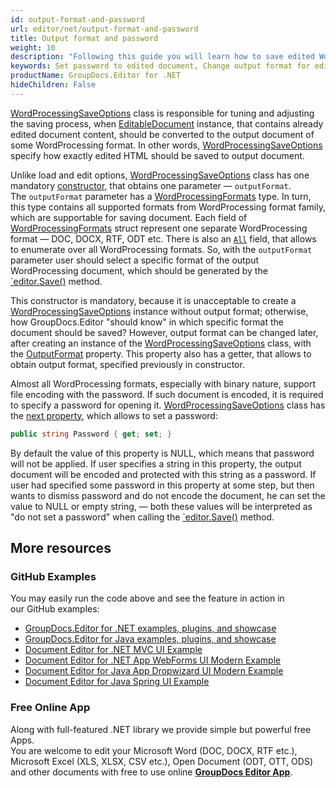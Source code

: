 ```yaml
---
id: output-format-and-password
url: editor/net/output-format-and-password
title: Output format and password
weight: 10
description: "Following this guide you will learn how to save edited Word document with password or change output document format using GroupDocs.Editor for .NET features."
keywords: Set password to edited document, Change output format for edited document
productName: GroupDocs.Editor for .NET
hideChildren: False
---
```

[WordProcessingSaveOptions](https://apireference.groupdocs.com/net/editor/groupdocs.editor.options/wordprocessingsaveoptions) class is responsible for tuning and adjusting the saving process, when [EditableDocument](https://apireference.groupdocs.com/net/editor/groupdocs.editor/editabledocument) instance, that contains already edited document content, should be converted to the output document of some WordProcessing format. In other words, [WordProcessingSaveOptions](https://apireference.groupdocs.com/net/editor/groupdocs.editor.options/wordprocessingsaveoptions) specify how exactly edited HTML should be saved to output document.

Unlike load and edit options, [WordProcessingSaveOptions](https://apireference.groupdocs.com/net/editor/groupdocs.editor.options/wordprocessingsaveoptions) class has one mandatory [constructor](https://apireference.groupdocs.com/net/editor/groupdocs.editor.options/wordprocessingsaveoptions/constructors/main), that obtains one parameter — `outputFormat`. The `outputFormat` parameter has a [WordProcessingFormats](https://apireference.groupdocs.com/net/editor/groupdocs.editor.formats/wordprocessingformats) type. In turn, this type contains all supported formats from WordProcessing format family, which are supportable for saving document. Each field of [WordProcessingFormats](https://apireference.groupdocs.com/net/editor/groupdocs.editor.formats/wordprocessingformats) struct represent one separate WordProcessing format — DOC, DOCX, RTF, ODT etc. There is also an [`All`](https://apireference.groupdocs.com/net/editor/groupdocs.editor.formats/wordprocessingformats/fields/all) field, that allows to enumerate over all WordProcessing formats. So, with the `outputFormat` parameter user should select a specific format of the output WordProcessing document, which should be generated by the [`editor.Save()](https://apireference.groupdocs.com/net/editor/groupdocs.editor/editor/methods/save) method.

This constructor is mandatory, because it is unacceptable to create a [WordProcessingSaveOptions](https://apireference.groupdocs.com/net/editor/groupdocs.editor.options/wordprocessingsaveoptions) instance without output format; otherwise, how GroupDocs.Editor "should know" in which specific format the document should be saved? However, output format can be changed later, after creating an instance of the [WordProcessingSaveOptions](https://apireference.groupdocs.com/net/editor/groupdocs.editor.options/wordprocessingsaveoptions) class, with the [OutputFormat](https://apireference.groupdocs.com/net/editor/groupdocs.editor.options/wordprocessingsaveoptions/properties/outputformat) property. This property also has a getter, that allows to obtain output format, specified previously in constructor.

Almost all WordProcessing formats, especially with binary nature, support file encoding with the password. If such document is encoded, it is required to specify a password for opening it. [WordProcessingSaveOptions](https://apireference.groupdocs.com/net/editor/groupdocs.editor.options/wordprocessingsaveoptions) class has the [next property](https://apireference.groupdocs.com/net/editor/groupdocs.editor.options/wordprocessingsaveoptions/properties/password), which allows to set a password:

```csharp
public string Password { get; set; }
```

By default the value of this property is NULL, which means that password will not be applied. If user specifies a string in this property, the output document will be encoded and protected with this string as a password. If user had specified some password in this property at some step, but then wants to dismiss password and do not encode the document, he can set the value to NULL or empty string, — both these values will be interpreted as "do not set a password" when calling the [`editor.Save()](https://apireference.groupdocs.com/net/editor/groupdocs.editor/editor/methods/save) method.

## More resources
### GitHub Examples

You may easily run the code above and see the feature in action in our GitHub examples:
*   [GroupDocs.Editor for .NET examples, plugins, and showcase](https://github.com/groupdocs-editor/GroupDocs.Editor-for-.NET)   
*   [GroupDocs.Editor for Java examples, plugins, and showcase](https://github.com/groupdocs-editor/GroupDocs.Editor-for-Java)    
*   [Document Editor for .NET MVC UI Example](https://github.com/groupdocs-editor/GroupDocs.Editor-for-.NET-MVC)     
*   [Document Editor for .NET App WebForms UI Modern Example](https://github.com/groupdocs-editor/GroupDocs.Editor-for-.NET-WebForms)    
*   [Document Editor for Java App Dropwizard UI Modern Example](https://github.com/groupdocs-editor/GroupDocs.Editor-for-Java-Dropwizard)    
*   [Document Editor for Java Spring UI Example](https://github.com/groupdocs-editor/GroupDocs.Editor-for-Java-Spring)
    
### Free Online App
Along with full-featured .NET library we provide simple but powerful free Apps.  
You are welcome to edit your Microsoft Word (DOC, DOCX, RTF etc.), Microsoft Excel (XLS, XLSX, CSV etc.), Open Document (ODT, OTT, ODS) and other documents with free to use online **[GroupDocs Editor App](https://products.groupdocs.app/editor)**.